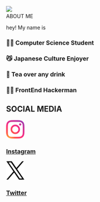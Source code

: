 <img src="https://capsule-render.vercel.app/api?type=wave&color=auto&height=300&section=header&text=capsule%20render&fontSize=90" />

<body>
  <section id="about">
    <div class="about-container">
      <div class="display">
        <div class="title">
          ABOUT ME
        </div>
        <div class="text__container__p1">
          <p>hey! My name is <br LIAM /></p>
      </div>
        <div class="text-about-me">
          <article>
           <div class="text-container">
             <h3>👨‍🎓 Computer Science Student</h3>
             <h3>😼 Japanese Culture Enjoyer</h3>
             <h3>🍵 Tea over any drink</h3>
             <h3>👨‍💻 FrontEnd Hackerman</h3>
           </div>
          </article>
        </div>
    </div>
  </section>
  <section id="socials">
    <div class="socials-container">
      <div class="display">
        <div class="title">
          <h1>SOCIAL MEDIA</h1>
        </div>
        <article>
          <a href="https://instagram.com">
            <img
              height="50"
              src="./assets/instagram-logo.png"
              alt="Instagram Logo"
              class="logo"
              />
            <div class="text-container">
              <h3>Instagram</h3>
            </div>
          <a/>   
        </article>
        <article>
          <a href="https://x.com/">
            <img
              height="50"
              src="./assets/X-Logo.png"
              alt="X Logo"
              class="logo"
              />
            <div class="text-container">
              <h3>Twitter</h3>
            </div>
          <a/>   
        </article>
      </div>
    </div>
  </section>
</body>

